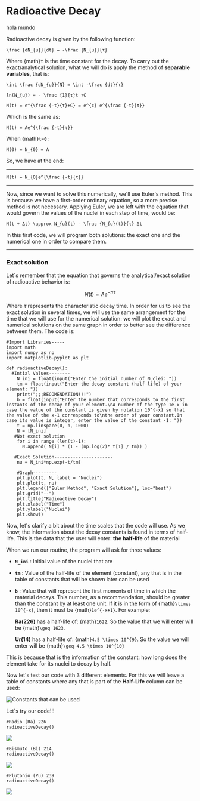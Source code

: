 

# **Radioactive Decay**
hola mundo

Radioactive decay is given by the following function:

```{math}
\frac {dN_{u}}{dt} = -\frac {N_{u}}{τ}
```

Where {math}`τ` is the time constant for the decay. To carry out the exact/analytical solution, what we will do is apply the method of **separable variables**, that is:

```{math}
\int \frac {dN_{u}}{N} = \int -\frac {dt}{τ}
```

```{math}
ln(N_{u}) = - \frac {1}{τ}t +C
```

```{math}
N(t) = e^{\frac {-t}{τ}+C} = e^{c} e^{\frac {-t}{τ}}
```

Which is the same as:

```{math}
N(t) = Ae^{\frac {-t}{τ}}
```
When {math}`t=0:`

```{math}
N(0) = N_{0} = A
```

So, we have at the end:

---

```{math}
N(t) = N_{0}e^{\frac {-t}{τ}}
```
---

Now, since we want to solve this numerically, we'll use Euler's method. This is because we have a first-order ordinary equation, so a more precise method is not necessary. Applying Euler, we are left with the equation that would govern the values of the nuclei in each step of time, would be:

```{math}
N(t + Δt) \approx N_{u}(t) - \frac {N_{u}(t)}{τ} Δt
```

In this first code, we will program both solutions: the exact one and the numerical one in order to compare them.

---

### **Exact solution**

Let´s remember that the equation that governs the analytical/exact solution of radioactive behavior is:

$$N(t)= A e^{-t/τ}$$

Where $τ$ represents the characteristic decay time. In order for us to see the exact solution in several times, we will use the same arrangement for the time that we will use for the numerical solution: we will plot the exact and numerical solutions on the same graph in order to better see the difference between them. The code is:

```
#Import Libraries-----
import math
import numpy as np
import matplotlib.pyplot as plt
```

```
def radioactiveDecay():
  #Intial Values--------
    N_ini = float(input("Enter the initial number of Nuclei: "))
    tm = float(input("Enter the decay constant (half-life) of your element: "))
    print("¡¡¡RECOMENDATION!!!")
    b = float(input("Enter the number that corresponds to the first instants of the decay of your element.\nA number of the type 1e-x in case the value of the constant is given by notation 10^{-x} so that the value of the x-1 corresponds to\nthe order of your constant.In case its value is integer, enter the value of the constant -1: "))
    t = np.linspace(0, b, 1000)
    N = [N_ini]
   #Not exact solution
    for i in range (len(t)-1):
      N.append( N[i] * (1 - (np.log(2)* t[1] / tm)) )

   #Exact Solution----------------------
    nu = N_ini*np.exp(-t/tm)

    #Graph---------
    plt.plot(t, N, label = "Nuclei")
    plt.plot(t, nu)
    plt.legend(["Euler Method", "Exact Solution"], loc="best")
    plt.grid("--")
    plt.title("Radioactive Decay")
    plt.xlabel("Time")
    plt.ylabel("Nuclei")
    plt.show()
```

Now, let's clarify a bit about the time scales that the code will use. As we know, the information about the decay constants is found in terms of half-life. This is the data that the user will enter: **the half-life** of the material

When we run our routine, the program will ask for three values:

* **`N_ini`** : Initial value of the nuclei that are

* **`tm`** : Value of the half-life of the element (constant), any that is in the table of constants that will be shown later can be used

* **`b`** : Value that will represent the first moments of time in which the material decays. This number, as a recommendation, should be greater than the constant by at least one unit. If it is in the form of {math}`\times 10^{-x}`, then it must be {math}`1e^{-x+1}`. For example:

   **Ra(226)** has a half-life of: {math}`1622`. So the value that we will enter will be {math}`\geq 1623`.

   **Ur(14)** has a half-life of: {math}`4.5 \times 10^{9}`. So the value we will enter will be {math}`\geq 4.5 \times 10^{10}`

This is because that is the information of the constant: how long does the element take for its nuclei to decay by half.

Now let's test our code with 3 different elements. For this we will leave a table of constants where any that is part of the **Half-Life** column can be used:

![Constants that can be used](constantes.jpg)

Let´s try our code!!!

```
#Radio (Ra) 226
radioactiveDecay()
```
![](radiodecay.jpg)

```
#Bismuto (Bi) 214
radioactiveDecay()
```
![](bismutedecay.jpg)


```
#Plutonio (Pu) 239
radioactiveDecay()
```
![](plutoniodecay.jpg)


